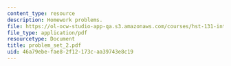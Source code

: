 ```yaml
---
content_type: resource
description: Homework problems.
file: https://ol-ocw-studio-app-qa.s3.amazonaws.com/courses/hst-131-introduction-to-neuroscience-fall-2005/46a79ebefae82f12173caa39743e8c19_problem_set_2.pdf
file_type: application/pdf
resourcetype: Document
title: problem_set_2.pdf
uid: 46a79ebe-fae8-2f12-173c-aa39743e8c19
---
```

